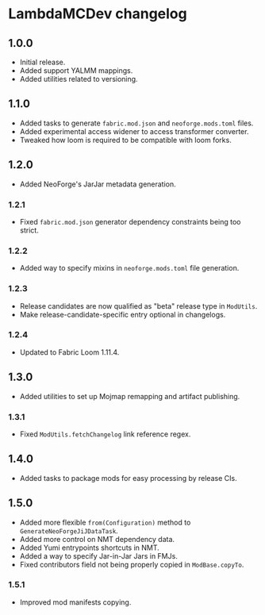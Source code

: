 # LambdaMCDev changelog

## 1.0.0

- Initial release.
- Added support YALMM mappings.
- Added utilities related to versioning.

## 1.1.0

- Added tasks to generate `fabric.mod.json` and `neoforge.mods.toml` files.
- Added experimental access widener to access transformer converter.
- Tweaked how loom is required to be compatible with loom forks.

## 1.2.0

- Added NeoForge's JarJar metadata generation.

### 1.2.1

- Fixed `fabric.mod.json` generator dependency constraints being too strict.

### 1.2.2

- Added way to specify mixins in `neoforge.mods.toml` file generation.

### 1.2.3

- Release candidates are now qualified as "beta" release type in `ModUtils`.
- Make release-candidate-specific entry optional in changelogs.

### 1.2.4

- Updated to Fabric Loom 1.11.4.

## 1.3.0

- Added utilities to set up Mojmap remapping and artifact publishing.

### 1.3.1

- Fixed `ModUtils.fetchChangelog` link reference regex.

## 1.4.0

- Added tasks to package mods for easy processing by release CIs.

## 1.5.0

- Added more flexible `from(Configuration)` method to `GenerateNeoForgeJiJDataTask`.
- Added more control on NMT dependency data.
- Added Yumi entrypoints shortcuts in NMT.
- Added a way to specify Jar-in-Jar Jars in FMJs.
- Fixed contributors field not being properly copied in `ModBase.copyTo`.

### 1.5.1

- Improved mod manifests copying.

